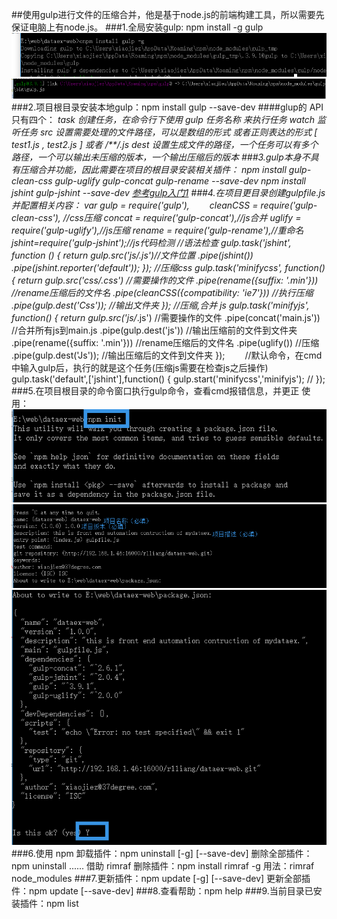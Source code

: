 ##使用gulp进行文件的压缩合并，他是基于node.js的前端构建工具，所以需要先保证电脑上有node.js。
###1.全局安装gulp:   npm install -g gulp
  ![gulp安装](https://github.com/catherinezhxj/ProblemSolvingIdeas/blob/master/resources/gulp001.png?raw=true)  
  ![gulp安装](https://github.com/catherinezhxj/ProblemSolvingIdeas/blob/master/resources/gulp002.png?raw=true)  
###2.项目根目录安装本地gulp：npm install gulp --save-dev
  ####glup的 API 只有四个：
    *task 创建任务，在命令行下使用 gulp 任务名称 来执行任务
    *watch 监听任务
    *src 设置需要处理的文件路径，可以是数组的形式 或者正则表达的形式
     [ test1.js , test2.js ]     或者  /**/*.js
    *dest 设置生成文件的路径，一个任务可以有多个路径，一个可以输出未压缩的版本，一个输出压缩后的版本
###3.gulp本身不具有压缩合并功能，因此需要在项目的根目录安装相关插件：
  npm install gulp-clean-css gulp-uglify gulp-concat gulp-rename --save-dev
  npm install jshint gulp-jshint --save-dev
  [参考gulp入门1](https://segmentfault.com/a/1190000002698606)
###4.在项目更目录创建gulpfile.js并配置相关内容：
var gulp = require('gulp'),
　　cleanCSS = require('gulp-clean-css'), //css压缩
    concat = require('gulp-concat'),//js合并
    uglify = require('gulp-uglify'),//js压缩
    rename = require('gulp-rename'),//重命名
    jshint=require('gulp-jshint');//js代码检测
    //语法检查
    gulp.task('jshint', function () {
        return gulp.src('js/*.js')//文件位置
            .pipe(jshint())
            .pipe(jshint.reporter('default'));
    });
    //压缩css
    gulp.task('minifycss', function() {
        return gulp.src('css/*.css')    //需要操作的文件
            .pipe(rename({suffix: '.min'}))   //rename压缩后的文件名
            .pipe(cleanCSS({compatibility: 'ie7'}))   //执行压缩
            .pipe(gulp.dest('Css'));   //输出文件夹
    });
    //压缩,合并 js
    gulp.task('minifyjs', function() {
        return gulp.src('js/*.js')      //需要操作的文件
            .pipe(concat('main.js'))    //合并所有js到main.js
            .pipe(gulp.dest('js'))       //输出压缩前的文件到文件夹
            .pipe(rename({suffix: '.min'}))   //rename压缩后的文件名
            .pipe(uglify())    //压缩
            .pipe(gulp.dest('Js'));  //输出压缩后的文件到文件夹
    });
　　//默认命令，在cmd中输入gulp后，执行的就是这个任务(压缩js需要在检查js之后操作)
    gulp.task('default',['jshint'],function() {
        gulp.start('minifycss','minifyjs'); //
});
###5.在项目根目录的命令窗口执行gulp命令，查看cmd报错信息，并更正
  使用：
  ![gulp安装](https://github.com/catherinezhxj/ProblemSolvingIdeas/blob/master/resources/gulp003.png?raw=true)  
  ![gulp安装](https://github.com/catherinezhxj/ProblemSolvingIdeas/blob/master/resources/gulp004.png?raw=true)  
  ![gulp安装](https://github.com/catherinezhxj/ProblemSolvingIdeas/blob/master/resources/gulp005.png?raw=true)  
###6.使用 npm 卸载插件：npm uninstall <name> [-g] [--save-dev]
删除全部插件：npm uninstall <name1> <name2> ......
借助 rimraf 删除插件：npm install rimraf -g 用法：rimraf node_modules
###7.更新插件：npm update <name> [-g] [--save-dev]
更新全部插件：npm update [--save-dev]
###8.查看帮助：npm help
###9.当前目录已安装插件：npm list
